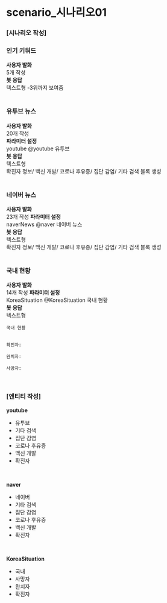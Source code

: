 <h1> scenario_시나리오01 </h1>

<h3>[시나리오 작성]</h3>
<h3>인기 키워드 </h3>
<b> 사용자 발화 </b><br>
5개 작성<br>
<b> 봇 응답</b><br>
텍스트형 -3위까지 보여줌<br><br>

<h3>유투브 뉴스 </h3>
<b> 사용자 발화 </b><br>
20개 작성<br>
<b> 파라미터 설정</b><br>
youtube @youtube 유투브<br>
<b> 봇 응답</b><br>
텍스트형<br>
확진자 정보/ 백신 개발/ 코로나 후유증/ 집단 감염/ 기타 검색 블록 생성<br><br>

<h3>네이버 뉴스 </h3>
<b> 사용자 발화 </b><br>
23개 작성
<b> 파라미터 설정</b><br>
naverNews @naver 네이버 뉴스<br>
<b> 봇 응답</b><br>
텍스트형<br>
확진자 정보/ 백신 개발/ 코로나 후유증/ 집단 감염/ 기타 검색 블록 생성<br><br>

<h3>국내 현황 </h3>
<b> 사용자 발화 </b><br>
14개 작성
<b> 파라미터 설정</b><br>
KoreaSituation @KoreaSituation 국내 현황<br>
<b> 봇 응답</b><br>
텍스트형<br>

```
국내 현황


확진자:

완치자: 

사망자:
```

<br>

<h3>[엔티티 작성]</h3>
<b>youtube</b><br>
<ul>
<li>유투브</li>
<li>기타 검색</li>
<li>집단 감염</li>
<li>코로나 후유증</li>
<li>백신 개발</li>
<li>확진자</li>
</ul><br>

<b>naver</b><br>
<ul>
<li>네이버</li>
<li>기타 검색</li>
<li>집단 감염</li>
<li>코로나 후유증</li>
<li>백신 개발</li>
<li>확진자</li>
</ul><br>

<b>KoreaSituation</b><br>
<ul>
<li>국내</li>
<li>사망자</li>
<li>완치자</li>
<li>확진자</li>
</ul><br>

